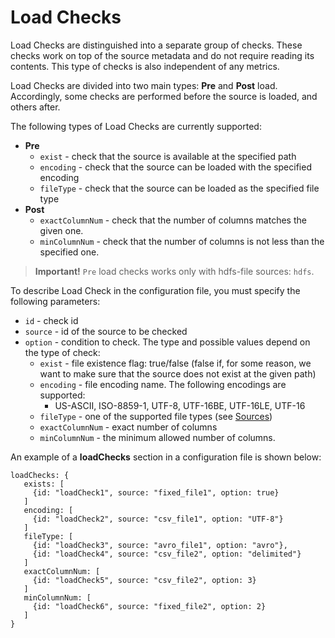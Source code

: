# Load Checks

Load Checks are distinguished into a separate group of checks. These checks work on top of the source metadata
and do not require reading its contents. This type of checks is also independent of any metrics.

Load Checks are divided into two main types: **Pre** and **Post** load.
Accordingly, some checks are performed before the source is loaded, and others after.

The following types of Load Checks are currently supported:

* **Pre**
    * `exist` - check that the source is available at the specified path
    * `encoding` - check that the source can be loaded with the specified encoding
    * `fileType` - check that the source can be loaded as the specified file type
* **Post**
    * `exactColumnNum` - check that the number of columns matches the given one.
    * `minColumnNum` - check that the number of columns is not less than the specified one.

> **Important!** `Pre` load checks works only with hdfs-file sources: `hdfs`.

To describe Load Check in the configuration file, you must specify the following parameters:

* `id` - check id
* `source` - id of the source to be checked
* `option` - condition to check. The type and possible values depend on the type of check:
    * `exist` - file existence flag: true/false
      (false if, for some reason, we want to make sure that the source does not exist at the given path)
    * `encoding` - file encoding name. The following encodings are supported:
        * US-ASCII, ISO-8859-1, UTF-8, UTF-16BE, UTF-16LE, UTF-16
    * `fileType` - one of the supported file types (see [Sources](Sources.md))
    * `exactColumnNum` - exact number of columns
    * `minColumnNum` - the minimum allowed number of columns.

An example of a **loadChecks** section in a configuration file is shown below:

```hocon
loadChecks: {
   exists: [
     {id: "loadCheck1", source: "fixed_file1", option: true}
   ]
   encoding: [
     {id: "loadCheck2", source: "csv_file1", option: "UTF-8"}
   ]
   fileType: [
     {id: "loadCheck3", source: "avro_file1", option: "avro"},
     {id: "loadCheck4", source: "csv_file2", option: "delimited"}
   ]
   exactColumnNum: [
     {id: "loadCheck5", source: "csv_file2", option: 3}
   ]
   minColumnNum: [
     {id: "loadCheck6", source: "fixed_file2", option: 2}
   ]
}
```